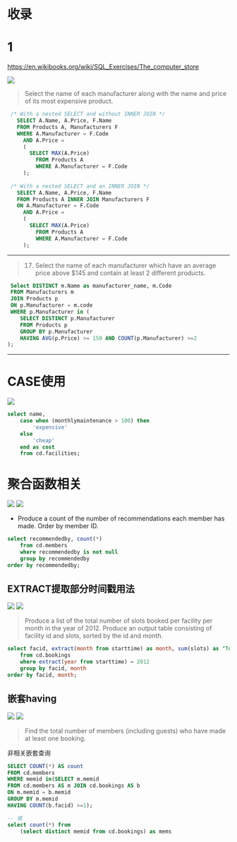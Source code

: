 # 收录

# 1

https://en.wikibooks.org/wiki/SQL_Exercises/The_computer_store

![](/static/2021-02-05-13-16-12.png)

> Select the name of each manufacturer along with the name and price of its most expensive product.

```sql
 /* With a nested SELECT and without INNER JOIN */
   SELECT A.Name, A.Price, F.Name
   FROM Products A, Manufacturers F
   WHERE A.Manufacturer = F.Code
     AND A.Price =
     (
       SELECT MAX(A.Price)
         FROM Products A
         WHERE A.Manufacturer = F.Code
     );
 
 /* With a nested SELECT and an INNER JOIN */
   SELECT A.Name, A.Price, F.Name
   FROM Products A INNER JOIN Manufacturers F
   ON A.Manufacturer = F.Code
     AND A.Price =
     (
       SELECT MAX(A.Price)
         FROM Products A
         WHERE A.Manufacturer = F.Code
     );
```

---

> 17. Select the name of each manufacturer which have an average price above $145 and contain at least 2 different products.

```sql
 Select DISTINCT m.Name as manufacturer_name, m.Code
 FROM Manufacturers m
 JOIN Products p
 ON p.Manufacturer = m.code
 WHERE p.Manufacturer in (
	SELECT DISTINCT p.Manufacturer
	FROM Products p
	GROUP BY p.Manufacturer
	HAVING AVG(p.Price) >= 150 AND COUNT(p.Manufacturer) >=2
);

```

---

# CASE使用

![](/static/2021-02-06-22-56-19.png)

```sql
select name, 
	case when (monthlymaintenance > 100) then
		'expensive'
	else
		'cheap'
	end as cost
	from cd.facilities;   
```

# 聚合函数相关

![](/static/2021-02-16-15-35-02.png)
![](/static/2021-02-16-15-35-16.png)

* Produce a count of the number of recommendations each member has made. Order by member ID.

```sql
select recommendedby, count(*) 
	from cd.members
	where recommendedby is not null
	group by recommendedby
order by recommendedby;  
```

## EXTRACT提取部分时间戳用法

![](/static/2021-02-16-19-01-32.png)
![](/static/2021-02-16-19-01-47.png)

> Produce a list of the total number of slots booked per facility per month in the year of 2012. Produce an output table consisting of facility id and slots, sorted by the id and month.

```sql
select facid, extract(month from starttime) as month, sum(slots) as "Total Slots"
	from cd.bookings
	where extract(year from starttime) = 2012
	group by facid, month
order by facid, month;   
```

## 嵌套having

![](/static/2021-02-16-19-08-58.png)
![](/static/2021-02-16-19-09-33.png)

> Find the total number of members (including guests) who have made at least one booking.

非相关嵌套查询

```sql
SELECT COUNT(*) AS count
FROM cd.members
WHERE memid in(SELECT m.memid
FROM cd.members AS m JOIN cd.bookings AS b
ON m.memid = b.memid
GROUP BY m.memid
HAVING COUNT(b.facid) >=1);

-- 或
select count(*) from 
	(select distinct memid from cd.bookings) as mems
```